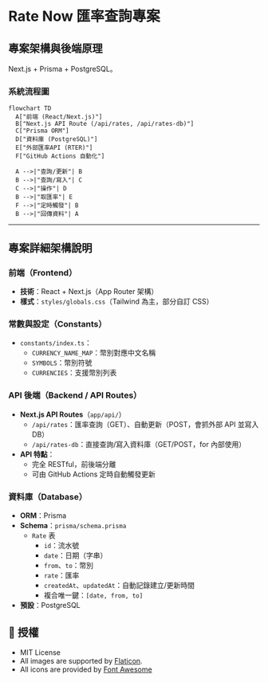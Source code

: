 # Rate Now 匯率查詢專案

## 專案架構與後端原理

Next.js + Prisma + PostgreSQL。

### 系統流程圖

```mermaid
flowchart TD
  A["前端 (React/Next.js)"]
  B["Next.js API Route (/api/rates, /api/rates-db)"]
  C["Prisma ORM"]
  D["資料庫 (PostgreSQL)"]
  E["外部匯率API (RTER)"]
  F["GitHub Actions 自動化"]

  A -->|"查詢/更新"| B
  B -->|"查詢/寫入"| C
  C -->|"操作"| D
  B -->|"取匯率"| E
  F -->|"定時觸發"| B
  B -->|"回傳資料"| A
```

---

## 專案詳細架構說明

### 前端（Frontend）

- **技術**：React + Next.js（App Router 架構）
- **樣式**：`styles/globals.css`（Tailwind 為主，部分自訂 CSS）

### 常數與設定（Constants）

- `constants/index.ts`：
  - `CURRENCY_NAME_MAP`：幣別對應中文名稱
  - `SYMBOLS`：幣別符號
  - `CURRENCIES`：支援幣別列表

### API 後端（Backend / API Routes）

- **Next.js API Routes**（`app/api/`）
  - `/api/rates`：匯率查詢（GET）、自動更新（POST，會抓外部 API 並寫入 DB）
  - `/api/rates-db`：直接查詢/寫入資料庫（GET/POST，for 內部使用）
- **API 特點**：
  - 完全 RESTful，前後端分離
  - 可由 GitHub Actions 定時自動觸發更新

### 資料庫（Database）

- **ORM**：Prisma
- **Schema**：`prisma/schema.prisma`
  - `Rate` 表
    - `id`：流水號
    - `date`：日期（字串）
    - `from`、`to`：幣別
    - `rate`：匯率
    - `createdAt`、`updatedAt`：自動記錄建立/更新時間
    - 複合唯一鍵：`[date, from, to]`
- **預設**：PostgreSQL

## 📄 授權

- MIT License
- All images are supported by [Flaticon](https://www.flaticon.com/).
- All icons are provided by [Font Awesome](https://www.fontawesome.com/)
